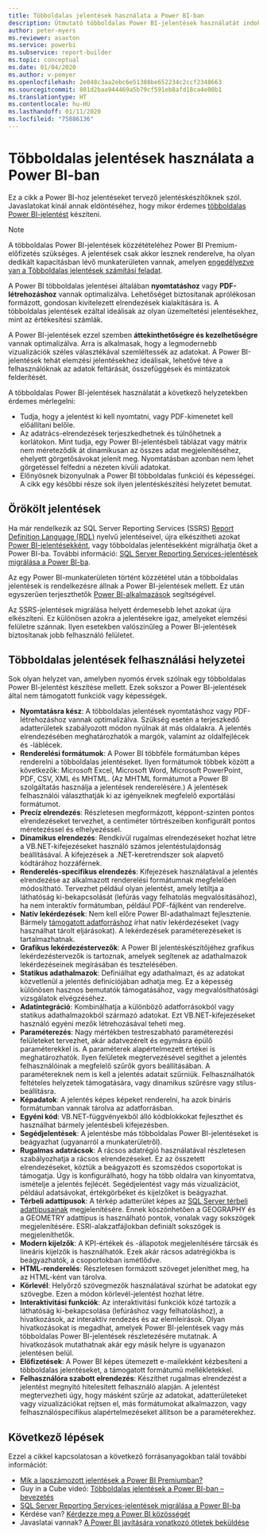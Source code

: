 ```yaml
---
title: Többoldalas jelentések használata a Power BI-ban
description: Útmutató többoldalas Power BI-jelentések használatát indokló helyzetekhez.
author: peter-myers
ms.reviewer: asaxton
ms.service: powerbi
ms.subservice: report-builder
ms.topic: conceptual
ms.date: 01/04/2020
ms.author: v-pemyer
ms.openlocfilehash: 2e048c3aa2ebc6e51388be652234c2ccf2348663
ms.sourcegitcommit: 801d2baa944469a5b79cf591eb8afd18ca4e00b1
ms.translationtype: HT
ms.contentlocale: hu-HU
ms.lasthandoff: 01/11/2020
ms.locfileid: "75886136"
---
```

# <a name="when-to-use-paginated-reports-in-power-bi"></a>Többoldalas jelentések használata a Power BI-ban

Ez a cikk a Power BI-hoz jelentéseket tervező jelentéskészítőknek szól. Javaslatokat kínál annak eldöntéséhez, hogy mikor érdemes [többoldalas Power BI-jelentést](../paginated-reports-report-builder-power-bi.md) készíteni.

> [!NOTE]
> A többoldalas Power BI-jelentések közzétételéhez Power BI Premium-előfizetés szükséges. A jelentések csak akkor lesznek renderelve, ha olyan dedikált kapacitásban lévő munkaterületen vannak, amelyen [engedélyezve van a Többoldalas jelentések számítási feladat](../service-admin-premium-workloads.md#paginated-reports).

A Power BI többoldalas jelentései általában **nyomtatáshoz** vagy **PDF-létrehozáshoz** vannak optimalizálva. Lehetőséget biztosítanak aprólékosan formázott, gondosan kivitelezett elrendezések kialakítására is. A többoldalas jelentések ezáltal ideálisak az olyan üzemeltetési jelentésekhez, mint az értékesítési számlák.

A Power BI-jelentések ezzel szemben **áttekinthetőségre és kezelhetőségre** vannak optimalizálva. Arra is alkalmasak, hogy a legmodernebb vizualizációk széles választékával szemléltessék az adatokat. A Power BI-jelentések tehát elemzési jelentésekhez ideálisak, lehetővé téve a felhasználóknak az adatok feltárását, összefüggések és mintázatok felderítését.

A többoldalas Power BI-jelentések használatát a következő helyzetekben érdemes mérlegelni:

* Tudja, hogy a jelentést ki kell nyomtatni, vagy PDF-kimenetet kell előállítani belőle.
* Az adatrács-elrendezések terjeszkedhetnek és túlnőhetnek a korlátokon. Mint tudja, egy Power BI-jelentésbeli táblázat vagy mátrix nem méreteződik át dinamikusan az összes adat megjelenítéséhez, ehelyett görgetősávokat jelenít meg. Nyomtatásban azonban nem lehet görgetéssel felfedni a nézeten kívüli adatokat.
* Előnyösnek bizonyulnak a Power BI többoldalas funkciói és képességei. A cikk egy későbbi része sok ilyen jelentéskészítési helyzetet bemutat.

## <a name="legacy-reports"></a>Örökölt jelentések

Ha már rendelkezik az SQL Server Reporting Services (SSRS) [Report Definition Language (RDL)](/sql/reporting-services/reports/report-definition-language-ssrs) nyelvű jelentéseivel, újra elkészítheti azokat [Power BI-jelentésekként](../consumer/end-user-reports.md), vagy többoldalas jelentésekként migrálhatja őket a Power BI-ba. További információ: [SQL Server Reporting Services-jelentések migrálása a Power BI-ba](migrate-ssrs-reports-to-power-bi.md).

Az egy Power BI-munkaterületen történt közzététel után a többoldalas jelentések is rendelkezésre állnak a Power BI-jelentések mellett. Ez után egyszerűen terjeszthetők [Power BI-alkalmazások](../service-create-distribute-apps.md) segítségével.

Az SSRS-jelentések migrálása helyett érdemesebb lehet azokat újra elkészíteni. Ez különösen azokra a jelentésekre igaz, amelyeket elemzési felületre szánnak. Ilyen esetekben valószínűleg a Power BI-jelentések biztosítanak jobb felhasználó felületet.

## <a name="paginated-report-scenarios"></a>Többoldalas jelentések felhasználási helyzetei

Sok olyan helyzet van, amelyben nyomós érvek szólnak egy többoldalas Power BI-jelentést készítése mellett. Ezek sokszor a Power BI-jelentések által nem támogatott funkciók vagy képességek.

* **Nyomtatásra kész**: A többoldalas jelentések nyomtatáshoz vagy PDF-létrehozáshoz vannak optimalizálva. Szükség esetén a terjeszkedő adatterületek szabályozott módon nyúlnak át más oldalakra. A jelentés elrendezésében meghatározhatók a margók, valamint az oldalfejlécek és -láblécek.
* **Renderelési formátumok**: A Power BI többféle formátumban képes renderelni a többoldalas jelentéseket. Ilyen formátumok többek között a következők: Microsoft Excel, Microsoft Word, Microsoft PowerPoint, PDF, CSV, XML és MHTML. (Az MHTML formátumot a Power BI szolgáltatás használja a jelentések renderelésére.) A jelentések felhasználói választhatják ki az igényeiknek megfelelő exportálási formátumot.
* **Precíz elrendezés**: Részletesen megformázott, képpont-szinten pontos elrendezéseket tervezhet, a centiméter törtrészeiben konfigurált pontos méretezéssel és elhelyezéssel.
* **Dinamikus elrendezés**: Rendkívül rugalmas elrendezéseket hozhat létre a VB.NET-kifejezéseket használó számos jelentéstulajdonság beállításával. A kifejezések a .NET-keretrendszer sok alapvető kódtárához hozzáférnek.
* **Renderelés-specifikus elrendezés**: Kifejezések használatával a jelentés elrendezése az alkalmazott renderelési formátumnak megfelelően módosítható. Tervezhet például olyan jelentést, amely letiltja a láthatóság ki-bekapcsolását (lefúrás vagy felhatolás megvalósításához), ha nem interaktív formátumban, például PDF-fájlként van renderelve.
* **Natív lekérdezések**: Nem kell előre Power BI-adathalmazt fejlesztenie. Bármely [támogatott adatforráshoz](../paginated-reports-data-sources.md) írhat natív lekérdezéseket (vagy használhat tárolt eljárásokat). A lekérdezések paraméterezéseket is tartalmazhatnak.
* **Grafikus lekérdezéstervezők**: A Power BI jelentéskészítőjéhez grafikus lekérdezéstervezők is tartoznak, amelyek segítenek az adathalmazok lekérdezéseinek megírásában és tesztelésében.
* **Statikus adathalmazok**: Definiálhat egy adathalmazt, és az adatokat közvetlenül a jelentés definíciójában adhatja meg. Ez a képesség különösen hasznos bemutatók támogatásához, vagy megvalósíthatósági vizsgálatok elvégzéséhez.
* **Adatintegráció**: Kombinálhatja a különböző adatforrásokból vagy statikus adathalmazokból származó adatokat. Ezt VB.NET-kifejezéseket használó egyéni mezők létrehozásával teheti meg.
* **Paraméterezés**: Nagy mértékben testreszabható paraméterezési felületeket tervezhet, akár adatvezérelt és egymásra épülő paraméterekkel is. A paraméterek alapértelmezett értékei is meghatározhatók. Ilyen felületek megtervezésével segíthet a jelentés felhasználóinak a megfelelő szűrők gyors beállításában. A paramétereknek nem is kell a jelentés adatait szűrniük. Felhasználhatók feltételes helyzetek támogatására, vagy dinamikus szűrésre vagy stílus-beállításra.
* **Képadatok**: A jelentés képes képeket renderelni, ha azok bináris formátumban vannak tárolva az adatforrásban.
* **Egyéni kód**: VB.NET-függvényekből álló kódblokkokat fejleszthet és használhat bármely jelentésbeli kifejezésben.
* **Segédjelentések**: A jelentésbe más többoldalas Power BI-jelentéseket is beágyazhat (ugyanarról a munkaterületről).
* **Rugalmas adatrácsok**: A rácsos adatrégió használatával részletesen szabályozhatja a rácsos elrendezéseket. Ez az összetett elrendezéseket, köztük a beágyazott és szomszédos csoportokat is támogatja. Úgy is konfigurálható, hogy ha több oldalra van kinyomtatva, ismételje a jelentés fejlécét. Segédjelentést vagy más vizualizációt, például adatsávokat, értékgörbéket és kijelzőket is beágyazhat.
* **Térbeli adattípusok**: A térkép adatterület képes az [SQL Server térbeli adattípusainak](/sql/relational-databases/spatial/spatial-data-sql-server) megjelenítésére. Ennek köszönhetően a GEOGRAPHY és a GEOMETRY adattípus is használható pontok, vonalak vagy sokszögek megjelenítésére. ESRI-alakzatfájlokban definiált sokszögek is megjeleníthetők.
* **Modern kijelzők**: A KPI-értékek és -állapotok megjelenítésére tárcsák és lineáris kijelzők is használhatók. Ezek akár rácsos adatrégiókba is beágyazhatók, a csoportokban ismétlődve.
* **HTML-renderelés**: Részletesen formázott szöveget jeleníthet meg, ha az HTML-ként van tárolva.
* **Körlevél**: Helyőrző szövegmezők használatával szúrhat be adatokat egy szövegbe. Ezen a módon körlevél-jelentést hozhat létre.
* **Interaktivitási funkciók**: Az interaktivitási funkciók közé tartozik a láthatóság ki-bekapcsolása (lefúráshoz vagy felhatoláshoz), a hivatkozások, az interaktív rendezés és az elemleírások. Olyan hivatkozásokat is megadhat, amelyek Power BI-jelentések vagy más többoldalas Power BI-jelentések részletezésére mutatnak. A hivatkozások mutathatnak akár egy másik helyre is ugyanazon jelentésen belül.
* **Előfizetések**: A Power BI képes ütemezett e-mailekként kézbesíteni a többoldalas jelentéseket, a támogatott formátumú mellékletekkel.
* **Felhasználóra szabott elrendezés**: Készíthet rugalmas elrendezést a jelentést megnyitó hitelesített felhasználó alapján. A jelentést megtervezheti úgy, hogy másként szűrje az adatokat, adatterületeket vagy vizualizációkat rejtsen el, más formátumokat alkalmazzon, vagy felhasználóspecifikus alapértelmezéseket állítson be a paraméterekhez.

## <a name="next-steps"></a>Következő lépések

Ezzel a cikkel kapcsolatosan a következő forrásanyagokban talál további információt:

* [Mik a lapszámozott jelentések a Power BI Premiumban?](../paginated-reports-report-builder-power-bi.md)
* Guy in a Cube videó: [Többoldalas jelentések a Power BI-ban – bevezetés](https://www.youtube.com/watch?v=wfqn45XNK3M)
* [SQL Server Reporting Services-jelentések migrálása a Power BI-ba](migrate-ssrs-reports-to-power-bi.md)
* Kérdése van? [Kérdezze meg a Power BI közösségét](https://community.powerbi.com/)
* Javaslatai vannak? [A Power BI javítására vonatkozó ötletek beküldése](https://ideas.powerbi.com)
